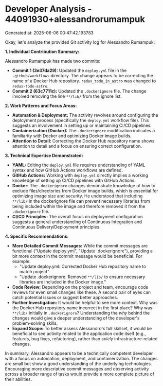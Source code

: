 # Developer Analysis - 44091930+alessandrorumampuk
Generated at: 2025-06-06 00:47:42.193783

Okay, let's analyze the provided Git activity log for Alessandro Rumampuk.

**1. Individual Contribution Summary:**

Alessandro Rumampuk has made two commits:

*   **Commit 1 (3e37da29):** Updated the `deploy.yml` file in the `.github/workflows` directory. The change appears to be correcting the name of a Docker Hub repository. `redux_todo_in_astro` was changed to `redux-todo-astro`.
*   **Commit 2 (63c7711c):** Updated the `.dockerignore` file.  The change involved removing the line `**/lib/` from the ignore list.

**2. Work Patterns and Focus Areas:**

*   **Automation & Deployment:** The activity revolves around configuring the deployment process (specifically the `deploy.yml` workflow file). This suggests an involvement in setting up or maintaining CI/CD pipelines.
*   **Containerization (Docker):**  The `.dockerignore` modification indicates a familiarity with Docker and optimizing Docker image builds.
*   **Attention to Detail:** Correcting the Docker Hub repository name shows attention to detail and a focus on ensuring correct configuration.

**3. Technical Expertise Demonstrated:**

*   **YAML:**  Editing the `deploy.yml` file requires understanding of YAML syntax and how GitHub Actions workflows are defined.
*   **GitHub Actions:**  Working with `deploy.yml` directly implies a working knowledge of setting up CI/CD pipelines with GitHub Actions.
*   **Docker:**  The `.dockerignore` changes demonstrate knowledge of how to exclude files/directories from Docker image builds, which is essential for optimizing image size and security. He understood that including `**/lib/` in the dockerignore file can prevent necessary libraries from being included within the image and therefore removed it from the `.dockerignore` file.
*   **CI/CD Principles:** The overall focus on deployment configuration suggests a general understanding of Continuous Integration and Continuous Delivery/Deployment principles.

**4. Specific Recommendations:**

*   **More Detailed Commit Messages:**  While the commit messages are functional ("Update deploy.yml", "Update .dockerignore"), providing a bit more context in the commit message would be beneficial.  For example:
    *   "Update deploy.yml: Corrected Docker Hub repository name to match project"
    *   "Update .dockerignore: Removed `**/lib/` to ensure necessary libraries are included in the Docker image."
*   **Code Review:** Depending on the project and team, encourage code reviews for even small changes like these.  A second pair of eyes can catch potential issues or suggest better approaches.
*   **Further Investigation:**  It would be helpful to see more context.  Why was the Docker Hub repository name incorrect in the first place?  Why was `**/lib/` initially in `.dockerignore`? Understanding the *why* behind the changes would give a deeper understanding of the developer's problem-solving skills.
*   **Expand Scope:**  To better assess Alessandro's full skillset, it would be beneficial to see activity related to the application code itself (e.g., features, bug fixes, refactoring), rather than *solely* infrastructure-related changes.

In summary, Alessandro appears to be a technically competent developer with a focus on automation, deployment, and containerization. The changes are small but show a good understanding of the underlying technologies. Encouraging more descriptive commit messages and observing activity across a broader range of tasks would provide a more complete picture of their abilities.
